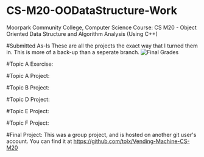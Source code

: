 # CS-M20-OODataStructure-Work
Moorpark Community College, Computer Science Course: CS M20 - Object Oriented Data Structure and Algorithm Analysis (Using C++)

#Submitted As-Is
These are all the projects the exact way that I turned them in. This is more of a back-up than a seperate branch.
![Final Grades](https://github.com/RoboticRice/CS-M20-Projects/blob/submitted-as-this/FinalGrades.jpg)

#Topic A Exercise:

#Topic A Project:

#Topic B Project:

#Topic D Project:

#Topic E Project:

#Topic F Project:

#Final Project:
This was a group project, and is hosted on another git user's account. You can find it at https://github.com/tolx/Vending-Machine-CS-M20